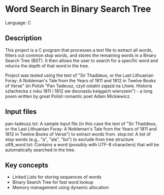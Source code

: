 # Word Search in Binary Search Tree

Language: C

## Description

This project is a C program that processes a text file to extract all words, filters out common stop words, and stores the remaining words in a Binary Search Tree (BST). It then allows the user to search for a specific word and returns the depth of that word in the tree. 

Project was tested using the text of "Sir Thaddeus, or the Last Lithuanian Foray: A Nobleman's Tale from the Years of 1811 and 1812 in Twelve Books of Verse" (in Polish "Pan Tadeusz, czyli ostatni zajazd na Litwie. Historia szlachecka z roku 1811 i 1812 we dwunastu księgach wierszem") - a long poem written by great Polish romantic poet Adam Mickiewicz.

## Input files

pan-tadeusz.txt: A sample input file (in this case the text of "Sir Thaddeus, or the Last Lithuanian Foray: A Nobleman's Tale from the Years of 1811 and 1812 in Twelve Books of Verse") to extract words from.
stop.txt: A list of stop words (e.g., "a", "ale", "bo") to exclude from tree structure
utf8_word.txt: Contains a word (possibly with UTF-8 characters) that will be automatically searched in the tree.

## Key concepts

- Linked Lists for storing sequences of words
- Binary Search Tree for fast word lookup
- Memory management using dynamic allocation
